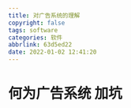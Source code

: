 ```yaml
---
title: 对广告系统的理解
copyright: false
tags: software
categories: 软件
abbrlink: 63d5ed22
date: 2022-01-02 12:41:20
---
```


# 何为广告系统 加坑

